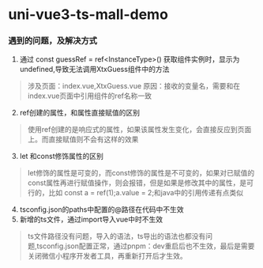 # uni-vue3-ts-mall-demo
### 遇到的问题，及解决方式
1. 通过  const guessRef = ref<InstanceType<typeof XtxGuess>>() 获取组件实例时，显示为undefined,导致无法调用XtxGuess组件中的方法
> 涉及页面：index.vue,XtxGuess.vue
> 原因：接收的变量名，需要和在index.vue页面中引用组件的ref名称一致

2. ref创建的属性，和属性直接赋值的区别
> 使用ref创建的是响应式的属性，如果该属性发生变化，会直接反应到页面上。而直接赋值则不会有这样的效果

3. let 和const修饰属性的区别
> let修饰的属性是可变的，而const修饰的属性是不可变的，如果对已赋值的const属性再进行赋值操作，则会报错，但是如果是修改其中的属性，是可行的，比如 const a = ref(1);a.value = 2;和java中的引用传递有点类似

4. tsconfig.json的paths中配置的@路径在代码中不生效
5. 新增的ts文件，通过import导入vue中时不生效
> ts文件路径没有问题，导入的语法，ts导出的语法也都没有问题,tsconfig.json配置正常，通过pnpm：dev重启后也不生效，最后是需要关闭微信小程序开发者工具，再重新打开后才生效。